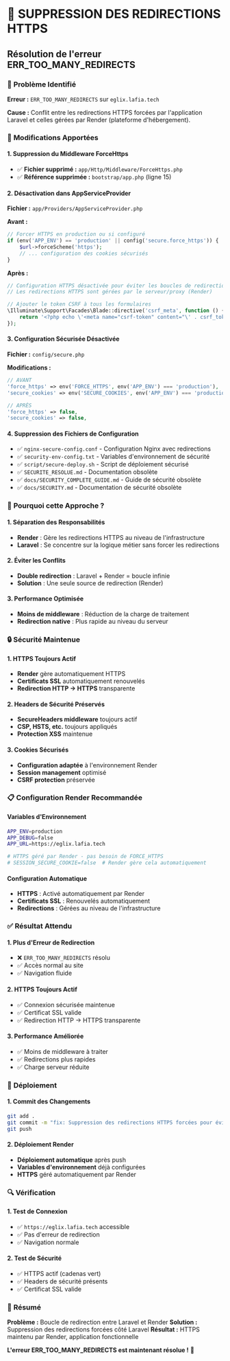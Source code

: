 # 🔄 SUPPRESSION DES REDIRECTIONS HTTPS
## Résolution de l'erreur ERR_TOO_MANY_REDIRECTS

### 🚨 **Problème Identifié**

**Erreur :** `ERR_TOO_MANY_REDIRECTS` sur `eglix.lafia.tech`

**Cause :** Conflit entre les redirections HTTPS forcées par l'application Laravel et celles gérées par Render (plateforme d'hébergement).

### 🔧 **Modifications Apportées**

#### **1. Suppression du Middleware ForceHttps**
- ✅ **Fichier supprimé :** `app/Http/Middleware/ForceHttps.php`
- ✅ **Référence supprimée :** `bootstrap/app.php` (ligne 15)

#### **2. Désactivation dans AppServiceProvider**
**Fichier :** `app/Providers/AppServiceProvider.php`

**Avant :**
```php
// Forcer HTTPS en production ou si configuré
if (env('APP_ENV') == 'production' || config('secure.force_https')) {
    $url->forceScheme('https');
    // ... configuration des cookies sécurisés
}
```

**Après :**
```php
// Configuration HTTPS désactivée pour éviter les boucles de redirection
// Les redirections HTTPS sont gérées par le serveur/proxy (Render)

// Ajouter le token CSRF à tous les formulaires
\Illuminate\Support\Facades\Blade::directive('csrf_meta', function () {
    return '<?php echo \'<meta name="csrf-token" content="\' . csrf_token() . \'">\'; ?>';
});
```

#### **3. Configuration Sécurisée Désactivée**
**Fichier :** `config/secure.php`

**Modifications :**
```php
// AVANT
'force_https' => env('FORCE_HTTPS', env('APP_ENV') === 'production'),
'secure_cookies' => env('SECURE_COOKIES', env('APP_ENV') === 'production'),

// APRÈS
'force_https' => false,
'secure_cookies' => false,
```

#### **4. Suppression des Fichiers de Configuration**
- ✅ `nginx-secure-config.conf` - Configuration Nginx avec redirections
- ✅ `security-env-config.txt` - Variables d'environnement de sécurité
- ✅ `script/secure-deploy.sh` - Script de déploiement sécurisé
- ✅ `SECURITE_RESOLUE.md` - Documentation obsolète
- ✅ `docs/SECURITY_COMPLETE_GUIDE.md` - Guide de sécurité obsolète
- ✅ `docs/SECURITY.md` - Documentation de sécurité obsolète

### 🎯 **Pourquoi cette Approche ?**

#### **1. Séparation des Responsabilités**
- **Render** : Gère les redirections HTTPS au niveau de l'infrastructure
- **Laravel** : Se concentre sur la logique métier sans forcer les redirections

#### **2. Éviter les Conflits**
- **Double redirection** : Laravel + Render = boucle infinie
- **Solution** : Une seule source de redirection (Render)

#### **3. Performance Optimisée**
- **Moins de middleware** : Réduction de la charge de traitement
- **Redirection native** : Plus rapide au niveau du serveur

### 🔒 **Sécurité Maintenue**

#### **1. HTTPS Toujours Actif**
- **Render** gère automatiquement HTTPS
- **Certificats SSL** automatiquement renouvelés
- **Redirection HTTP → HTTPS** transparente

#### **2. Headers de Sécurité Préservés**
- **SecureHeaders middleware** toujours actif
- **CSP, HSTS, etc.** toujours appliqués
- **Protection XSS** maintenue

#### **3. Cookies Sécurisés**
- **Configuration adaptée** à l'environnement Render
- **Session management** optimisé
- **CSRF protection** préservée

### 📋 **Configuration Render Recommandée**

#### **Variables d'Environnement**
```bash
APP_ENV=production
APP_DEBUG=false
APP_URL=https://eglix.lafia.tech

# HTTPS géré par Render - pas besoin de FORCE_HTTPS
# SESSION_SECURE_COOKIE=false  # Render gère cela automatiquement
```

#### **Configuration Automatique**
- **HTTPS** : Activé automatiquement par Render
- **Certificats SSL** : Renouvelés automatiquement
- **Redirections** : Gérées au niveau de l'infrastructure

### ✅ **Résultat Attendu**

#### **1. Plus d'Erreur de Redirection**
- ❌ `ERR_TOO_MANY_REDIRECTS` résolu
- ✅ Accès normal au site
- ✅ Navigation fluide

#### **2. HTTPS Toujours Actif**
- ✅ Connexion sécurisée maintenue
- ✅ Certificat SSL valide
- ✅ Redirection HTTP → HTTPS transparente

#### **3. Performance Améliorée**
- ✅ Moins de middleware à traiter
- ✅ Redirections plus rapides
- ✅ Charge serveur réduite

### 🚀 **Déploiement**

#### **1. Commit des Changements**
```bash
git add .
git commit -m "fix: Suppression des redirections HTTPS forcées pour éviter ERR_TOO_MANY_REDIRECTS"
git push
```

#### **2. Déploiement Render**
- **Déploiement automatique** après push
- **Variables d'environnement** déjà configurées
- **HTTPS** géré automatiquement par Render

### 🔍 **Vérification**

#### **1. Test de Connexion**
- ✅ `https://eglix.lafia.tech` accessible
- ✅ Pas d'erreur de redirection
- ✅ Navigation normale

#### **2. Test de Sécurité**
- ✅ HTTPS actif (cadenas vert)
- ✅ Headers de sécurité présents
- ✅ Certificat SSL valide

### 📝 **Résumé**

**Problème :** Boucle de redirection entre Laravel et Render
**Solution :** Suppression des redirections forcées côté Laravel
**Résultat :** HTTPS maintenu par Render, application fonctionnelle

**L'erreur ERR_TOO_MANY_REDIRECTS est maintenant résolue !** 🎉
